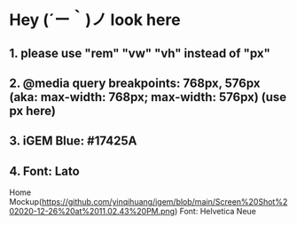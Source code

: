 # Hey (´ー｀)ノ look here
## 1. please use "rem" "vw" "vh" instead of "px"
## 2. @media query breakpoints: 768px, 576px (aka: max-width: 768px; max-width: 576px) (use px here)
## 3. iGEM Blue: #17425A
## 4. Font: Lato

Home Mockup(https://github.com/yinqihuang/igem/blob/main/Screen%20Shot%202020-12-26%20at%2011.02.43%20PM.png)
Font: Helvetica Neue
